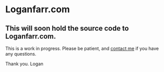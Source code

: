 # Loganfarr.com

## This will soon hold the source code to Loganfarr.com. 

This is a work in progress. Please be patient, and <a href="mailto:logan@loganfarr.com">contact me</a> if you have any questions. 

Thank you.
Logan